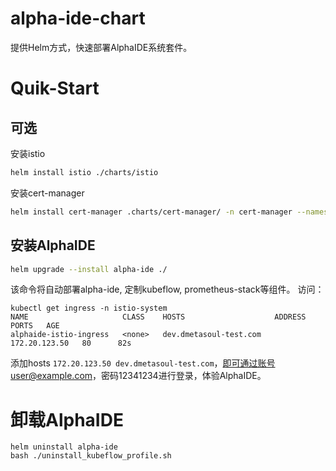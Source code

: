 # alpha-ide-chart
提供Helm方式，快速部署AlphaIDE系统套件。

# Quik-Start
## 可选
  安装istio
  
  ```bash
  helm install istio ./charts/istio
  ```
  
  安装cert-manager

  ```bash
  helm install cert-manager .charts/cert-manager/ -n cert-manager --namespace cert-manager --create-namespace
  ```
## 安装AlphaIDE


```bash
helm upgrade --install alpha-ide ./ 
```
该命令将自动部署alpha-ide, 定制kubeflow, prometheus-stack等组件。
访问：
```
kubectl get ingress -n istio-system
NAME                     CLASS    HOSTS                    ADDRESS         PORTS   AGE
alphaide-istio-ingress   <none>   dev.dmetasoul-test.com   172.20.123.50   80      82s
```
添加hosts `172.20.123.50 dev.dmetasoul-test.com`，即可通过账号user@example.com，密码12341234进行登录，体验AlphaIDE。

# 卸载AlphaIDE

```
helm uninstall alpha-ide
bash ./uninstall_kubeflow_profile.sh
```